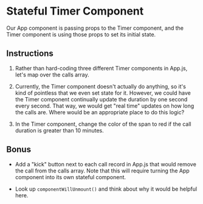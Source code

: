 # Stateful Timer Component

Our App component is passing props to the Timer component, and the Timer component is using those props to set its initial state.

## Instructions

1. Rather than hard-coding three different Timer components in App.js, let's map over the calls array.

2. Currently, the Timer component doesn't actually do anything, so it's kind of pointless that we even set state for it. However, we could have the Timer component continually update the duration by one second every second. That way, we would get "real time" updates on how long the calls are. Where would be an appropriate place to do this logic?

3. In the Timer component, change the color of the span to red if the call duration is greater than 10 minutes.

## Bonus

* Add a "kick" button next to each call record in App.js that would remove the call from the calls array. Note that this will require turning the App component into its own stateful component.

* Look up `componentWillUnmount()` and think about why it would be helpful here.